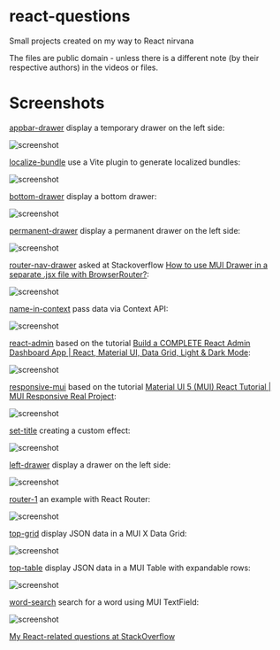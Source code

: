 # react-questions
Small projects created on my way to React nirvana

The files are public domain - unless there is a different note (by their respective authors) in the videos or files.

Screenshots
==========

[appbar-drawer](https://github.com/afarber/react-questions/tree/master/appbar-drawer) display a temporary drawer on the left side:

![screenshot](https://raw.github.com/afarber/react-questions/master/appbar-drawer/screenshot.png)

[localize-bundle](https://github.com/afarber/react-questions/tree/master/localize-bundle) use a Vite plugin to generate localized bundles:

![screenshot](https://raw.github.com/afarber/react-questions/master/localize-bundle/screenshot.png)

[bottom-drawer](https://github.com/afarber/react-questions/tree/master/bottom-drawer) display a bottom drawer:

![screenshot](https://raw.github.com/afarber/react-questions/master/bottom-drawer/screenshot.png)

[permanent-drawer](https://github.com/afarber/react-questions/tree/master/permanent-drawer) display a permanent drawer on the left side:

![screenshot](https://raw.github.com/afarber/react-questions/master/permanent-drawer/screenshot.png)

[router-nav-drawer](https://github.com/afarber/react-questions/tree/master/router-nav-drawer) asked at Stackoverflow [How to use MUI Drawer in a separate .jsx file with BrowserRouter?](https://stackoverflow.com/q/77976553/165071):

![screenshot](https://raw.github.com/afarber/react-questions/master/router-nav-drawer/screenshot.gif)

[name-in-context](https://github.com/afarber/react-questions/tree/master/name-in-context) pass data via Context API:

![screenshot](https://raw.github.com/afarber/react-questions/master/name-in-context/screenshot.png)

[react-admin](https://github.com/afarber/react-questions/tree/master/react-admin) based on the tutorial [Build a COMPLETE React Admin Dashboard App | React, Material UI, Data Grid, Light & Dark Mode](https://youtu.be/wYpCWwD1oz0):

![screenshot](https://raw.github.com/afarber/react-questions/master/react-admin/screenshot.png)

[responsive-mui](https://github.com/afarber/react-questions/tree/master/responsive-mui) based on the tutorial [Material UI 5 (MUI) React Tutorial | MUI Responsive Real Project](https://youtu.be/fzxEECHnsvU):

![screenshot](https://raw.github.com/afarber/react-questions/master/responsive-mui/screenshot.png)

[set-title](https://github.com/afarber/react-questions/tree/master/set-title) creating a custom effect:

![screenshot](https://raw.github.com/afarber/react-questions/master/set-title/screenshot.png)

[left-drawer](https://github.com/afarber/react-questions/tree/master/left-drawer) display a drawer on the left side:

![screenshot](https://raw.github.com/afarber/react-questions/master/left-drawer/screenshot.png)

[router-1](https://github.com/afarber/react-questions/tree/master/router-1) an example with React Router:

![screenshot](https://raw.github.com/afarber/react-questions/master/router-1/screenshot.png)

[top-grid](https://github.com/afarber/react-questions/tree/master/top-grid) display JSON data in a MUI X Data Grid:

![screenshot](https://raw.github.com/afarber/react-questions/master/top-grid/screenshot.png)

[top-table](https://github.com/afarber/react-questions/tree/master/top-table) display JSON data in a MUI Table with expandable rows:

![screenshot](https://raw.github.com/afarber/react-questions/master/top-table/screenshot.png)

[word-search](https://github.com/afarber/react-questions/tree/master/word-search) search for a word using MUI TextField:

![screenshot](https://raw.github.com/afarber/react-questions/master/word-search/screenshot.gif)

[My React-related questions at StackOverflow](http://stackoverflow.com/search?q=user:165071+[react])

